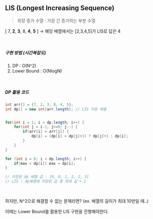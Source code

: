 ## LIS (Longest Increasing Sequence)

> 최장 증가 수열 : 가장 긴 증가하는 부분 수열

[ 7, **2**, **3**, 8, **4**, **5** ] → 해당 배열에서는 [2,3,4,5]가 LIS로 답은 4

<br>

##### 구현 방법 (시간복잡도)

1. DP : O(N^2)
2. Lower Bound : O(NlogN)

<br>

##### DP 활용 코드

```java
int arr[] = {7, 2, 3, 8, 4, 5};
int dp[] = new int[arr.length]; // LIS 저장 배열


for(int i = 1; i < dp.length; i++) {
    for(int j = i-1; j>=0; j--) {
        if(arr[i] > arr[j]) {
            dp[i] = (dp[i] < dp[j]+1) ? dp[j]+1 : dp[i];
        }
    }
}

for (int i = 0; i < dp.length; i++) {
	if(max < dp[i]) max = dp[i];
}

// 저장된 dp 배열 값 : [0, 0, 1, 2, 2, 3]
// LIS : dp배열에 저장된 값 중 최대 값 + 1
```

<br>

하지만, N^2으로 해결할 수 없는 문제라면? (ex. 배열의 길이가 최대 10만일 때..)

이때는 Lower Bound를 활용한 LIS 구현을 진행해야한다.
